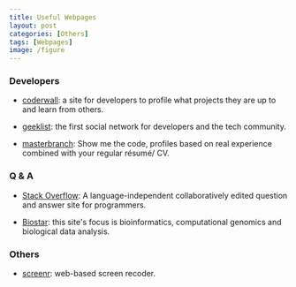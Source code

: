 ```yaml
---
title: Useful Webpages
layout: post
categories: [Others]
tags: [Webpages]
image: /figure
---
```


### Developers
* [coderwall](https://coderwall.com/): a site for developers to profile what projects they are up to and learn from others.  

* [geeklist](https://geekli.st/home): the first social network for developers and the tech community.     

* [masterbranch](https://masterbranch.com/): Show me the code, profiles based on real experience combined with your regular résumé/ CV.        

### Q & A 
* [Stack Overflow](http://stackoverflow.com/): A language-independent collaboratively edited question and answer site for programmers.      

* [Biostar](http://www.biostars.org/): this site's focus is bioinformatics, computational genomics and biological data analysis.   

### Others
* [screenr](http://www.screenr.com/): web-based screen recoder.      


